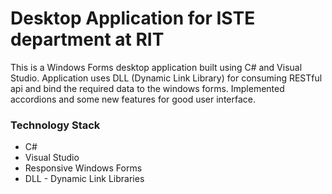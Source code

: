 # Desktop Application for ISTE department at RIT

This is a Windows Forms desktop application built using C# and Visual Studio. Application uses DLL (Dynamic Link Library) for consuming RESTful api and bind the required data to the windows forms. Implemented accordions and some new features for good user interface. 

### Technology Stack

* C#
* Visual Studio
* Responsive Windows Forms
* DLL - Dynamic Link Libraries

